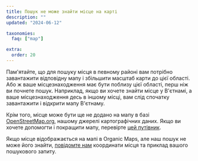 ```yaml
---
title: Пошук не може знайти місце на карті
description: ""
updated: "2024-06-12"

taxonomies:
  faq: ["map"]

extra:
  order: 20
---
```


Пам'ятайте, що для пошуку місця в певному районі вам потрібно завантажити відповідну мапу і збільшити масштаб карти до цієї області. Або ж ваше місцезнаходження має бути поблизу цієї області, перш ніж ви почнете пошук. Наприклад, якщо ви хочете знайти місце у В'єтнамі, а ваше місцезнаходження десь в іншому місці, вам слід спочатку завантажити і відкрити мапу В'єтнаму.

Крім того, місце може бути ще не додано на мапу в базі [OpenStreetMap.org](https://www.openstreetmap.org/), нашому джерелі картографічних даних. Якщо ви хочете допомогти і покращити мапу, перевірте [цей путівник](https://wiki.openstreetmap.org/wiki/Contribute_map_data).

Якщо місце відображається на мапі в Organic Maps, але наш пошук не може його знайти, [повідомте нам](mailto:support@organicmaps.app) координати місця та приклад вашого пошукового запиту.
